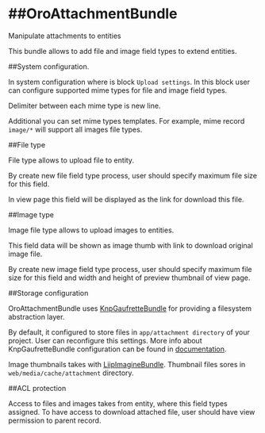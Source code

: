##OroAttachmentBundle
===================

Manipulate attachments to entities

This bundle allows to add file and image field types to extend entities.

##System configuration.

In system configuration where is block `Upload settings`. In this block user can configure supported mime types for file and image field types.

Delimiter between each mime type is new line.

Additional you can set mime types templates. For example, mime record `image/*` will support all images file types.

##File type

File type allows to upload file to entity. 

By create new file field type process, user should specify maximum file size for this field.

In view page this field will be displayed as the link for download this file.

##Image type

Image file type allows to upload images to entities.

This field data will be shown as image thumb with link to download original image file.

By create new image field type process, user should specify maximum file size for this field and width and height of preview thumbnail of view page.

##Storage configuration

OroAttachmentBundle uses [KnpGaufretteBundle](https://github.com/KnpLabs/KnpGaufretteBundle) for providing a filesystem abstraction layer.

By default, it configured to store files in `app/attachment directory` of your project. User can reconfigure this settings. More info about KnpGaufretteBundle configuration can be found in [documentation](https://github.com/KnpLabs/KnpGaufretteBundle/blob/master/README.markdown).

Image thumbnails takes with [LiipImagineBundle](https://github.com/liip/LiipImagineBundle). Thumbnail files sores in `web/media/cache/attachment` directory.

##ACL protection

Access to files and images takes from entity, where this field types assigned. To have access to download attached file, user should have view permission to parent record.

